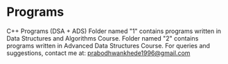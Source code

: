 # Programs
C++ Programs (DSA  + ADS)
Folder named "1" contains programs written in Data Structures and Algorithms Course.
Folder named "2" contains programs written in Advanced Data Structures Course.
For queries and suggestions, contact me at: prabodhwankhede1996@gmail.com
